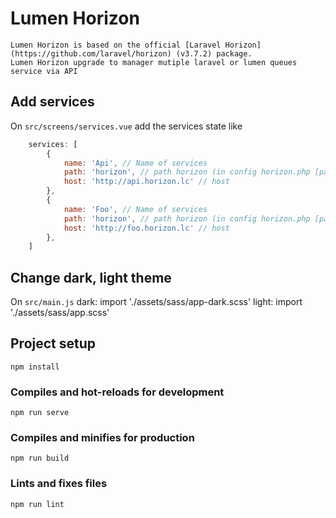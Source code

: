 # Lumen Horizon
    Lumen Horizon is based on the official [Laravel Horizon](https://github.com/laravel/horizon) (v3.7.2) package.
    Lumen Horizon upgrade to manager mutiple laravel or lumen queues service via API

## Add services
On `src/screens/services.vue` add the services state like
```javascript
    services: [
        {
            name: 'Api', // Name of services
            path: 'horizon', // path horizon (in config horizon.php [path])
            host: 'http://api.horizon.lc' // host
        },
        {
            name: 'Foo', // Name of services
            path: 'horizon', // path horizon (in config horizon.php [path])
            host: 'http://foo.horizon.lc' // host
        },
    ]
```

## Change dark, light theme
On `src/main.js`
dark: import './assets/sass/app-dark.scss'
light: import './assets/sass/app.scss'

## Project setup
```
npm install
```

### Compiles and hot-reloads for development
```
npm run serve
```

### Compiles and minifies for production
```
npm run build
```

### Lints and fixes files
```
npm run lint
```
